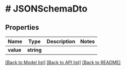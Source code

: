 # # JSONSchemaDto

## Properties

Name | Type | Description | Notes
------------ | ------------- | ------------- | -------------
**value** | **string** |  |

[[Back to Model list]](../../README#models) [[Back to API list]](../../README#endpoints) [[Back to README]](../../README)
